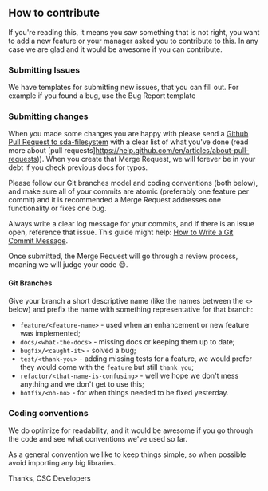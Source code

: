 ## How to contribute

If you're reading this, it means you saw something that is not right, you want to add a new feature or your manager asked you to contribute to this. In any case we are glad and it would be awesome if you can contribute.

### Submitting Issues

We have templates for submitting new issues, that you can fill out. For example if you found a bug, use the Bug Report template

### Submitting changes

When you made some changes you are happy with please send a [Github Pull Request to sda-filesystem](https://github.com/CSCfi/sda-filesystem/pull_requests/new/master) with a clear list of what you've done (read more about [pull requests]https://help.github.com/en/articles/about-pull-requests)). When you create that Merge Request, we will forever be in your debt if you check previous docs for typos.

Please follow our Git branches model and coding conventions (both below), and make sure all of your commits are atomic (preferably one feature per commit) and it is recommended a Merge Request addresses one functionality or fixes one bug.

Always write a clear log message for your commits, and if there is an issue open, reference that issue. This guide might help: [How to Write a Git Commit Message](https://chris.beams.io/posts/git-commit/).

Once submitted, the Merge Request will go through a review process, meaning we will judge your code :smile:.

#### Git Branches

Give your branch a short descriptive name (like the names between the `<>` below) and prefix the name with something representative for that branch:

   * `feature/<feature-name>` - used when an enhancement or new feature was implemented;
   * `docs/<what-the-docs>` - missing docs or keeping them up to date;
   * `bugfix/<caught-it>` - solved a bug;
   * `test/<thank-you>` - adding missing tests for a feature, we would prefer they would come with the `feature` but still `thank you`;
   * `refactor/<that-name-is-confusing>` - well we hope we don't mess anything and we don't get to use this;
   * `hotfix/<oh-no>` - for when things needed to be fixed yesterday.


### Coding conventions

We do optimize for readability, and it would be awesome if you go through the code and see what conventions we've used so far.

As a general convention we like to keep things simple, so when possible avoid importing any big libraries.

Thanks,
CSC Developers
